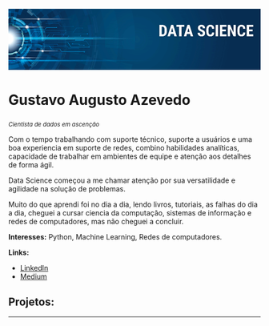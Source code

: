 <p align="center">
  <img src="banner.png" >
</p>

# Gustavo Augusto Azevedo
<sub>*Cientista de dados em ascenção*</sub>

Com o tempo trabalhando com suporte técnico, suporte a usuários e uma boa experiencia em suporte de redes, combino habilidades analíticas, capacidade de trabalhar em ambientes de equipe e atenção aos detalhes de forma ágil.

Data Science começou a me chamar atenção por sua versatilidade e agilidade na solução de problemas.

Muito do que aprendi foi no dia a dia, lendo livros, tutoriais, as falhas do dia a dia, cheguei a cursar ciencia da computação, sistemas de informação e redes de computadores, mas não cheguei a concluir. 

**Interesses:** Python, Machine Learning, Redes de computadores.

**Links:**
* [LinkedIn](https://www.linkedin.com/in/gustavo-augusto-azevedo-458b16a)
* [Medium](https://medium.com/@lordakarim)


## Projetos:




---





